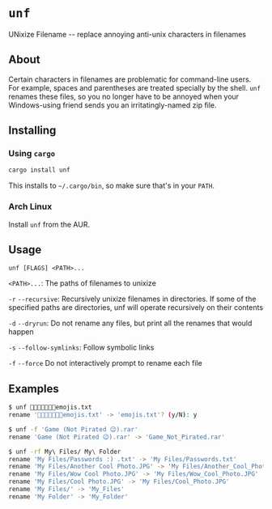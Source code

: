 # `unf`

UNixize Filename -- replace annoying anti-unix characters in filenames

## About

Certain characters in filenames are problematic for command-line users. For example, spaces and parentheses are treated specially by the shell. `unf` renames these files, so you no longer have to be annoyed when your Windows-using friend sends you an irritatingly-named zip file.

## Installing

### Using `cargo`

``` sh
cargo install unf
```

This installs to `~/.cargo/bin`, so make sure that's in your `PATH`.

### Arch Linux

Install `unf` from the AUR.

## Usage

```
unf [FLAGS] <PATH>...
```

`<PATH>...`: The paths of filenames to unixize

`-r` `--recursive`: Recursively unixize filenames in directories. If some of the specified paths are directories, unf will operate recursively on their contents

`-d` `--dryrun`: Do not rename any files, but print all the renames that would happen

`-s` `--follow-symlinks`: Follow symbolic links

`-f` `--force` Do not interactively prompt to rename each file

## Examples

``` sh
$ unf 🤔😀😃😄😁😆😅emojis.txt
rename '🤔😀😃😄😁😆😅emojis.txt' -> 'emojis.txt'? (y/N): y
```

``` sh
$ unf -f 'Game (Not Pirated 😉).rar'
rename 'Game (Not Pirated 😉).rar' -> 'Game_Not_Pirated.rar'
```

``` sh
$ unf -rf My\ Files/ My\ Folder
rename 'My Files/Passwords :) .txt' -> 'My Files/Passwords.txt'
rename 'My Files/Another Cool Photo.JPG' -> 'My Files/Another_Cool_Photo.JPG'
rename 'My Files/Wow Cool Photo.JPG' -> 'My Files/Wow_Cool_Photo.JPG'
rename 'My Files/Cool Photo.JPG' -> 'My Files/Cool_Photo.JPG'
rename 'My Files/' -> 'My_Files'
rename 'My Folder' -> 'My_Folder'
```
